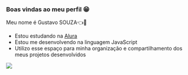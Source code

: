### Boas vindas ao meu perfil 😁

Meu nome é Gustavo SOUZA👈👀

- Estou estudando na [Alura](https://www.alura.com.br)
- Estou me desenvolvendo na linguagem JavaScript
- Utilizo esse espaço para minha organização e compartilhamento dos meus projetos desenvolvidos


![](https://itunes.apple.com/app/apple-store/id917932200pt=39040802&ct=Media1GIFV2&mt=8) 












